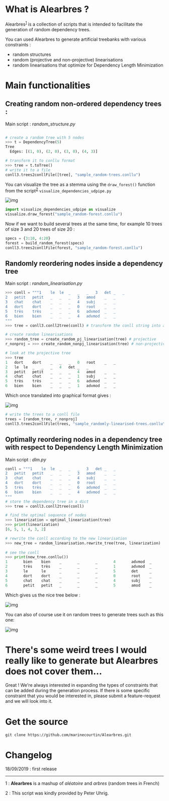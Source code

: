 # What is Alearbres ?

Alearbres<sup>[1](#myfootnote1)</sup> is a collection of scripts that is intended to facilitate the generation of random dependency trees.

You can used Alearbres to generate artificial treebanks with various constraints :
+ random structures
+ random (projective and non-projective) linearisations
+ random linearisations that optimize for Dependency Length Minimization


# Main functionalities



## Creating random non-ordered dependency trees :

Main script : *random_structure.py*

```python

# create a random tree with 5 nodes
>>> t = DependencyTree(5)
Tree
  Edges: [(1, 0), (2, 0), (3, 0), (4, 3)]
```


```python
# transform it to conllu format
>>> tree = t.toTree()
# write it to a file
conll3.trees2conllFile([tree], "sample_random-trees.conllu")
```


You can visualize the tree as a stemma using the `draw_forest()` function from the script<sup>[2](#myfootnote2)</sup> `visualize_dependencies_udpipe.py`

![img](./docs/_static/stemma-random-tree.png)


```python
import visualize_dependencies_udpipe as visualize
visualize.draw_forest("sample_random-forest.conllu") 
```


Now if we want to build several trees at the same time, for example 10 trees of size 3 and 20 trees of size 20 :

```python
specs = {3:10, 4:20}
forest = build_random_forest(specs)
conll3.trees2conllFile(forest, "sample_random-forest.conllu")
```



## Randomly reordering nodes inside a dependency tree

Main script : *random_linearisation.py*


```python
>>> conll = """1	le	le	_	_	_	3	det	_	_
2	petit	petit	_	_	_	3	amod	_	_
3	chat	chat	_	_	_	4	subj	_	_
4	dort	dort	_	_	_	0	root	_	_
5	très	très	_	_	_	6	advmod	_	_
6	bien	bien	_	_	_	4	advmod	_	_
"""
>>> tree = conll3.conll2tree(conll) # transform the conll string into a tree format

# create random linearisations
>>> random_tree = create_random_pj_linearisation(tree) # projective
r_nonproj = >>> create_random_nonpj_linearisation(tree) # non-projective

# look at the projective tree
>>> tree
1	dort	dort	_	_	_	0	root	_	_
2	le	le	_	_	_	4	det	_	_
3	petit	petit	_	_	_	4	amod	_	_
4	chat	chat	_	_	_	1	subj	_	_
5	très	très	_	_	_	6	advmod	_	_
6	bien	bien	_	_	_	1	advmod	_	_
```

Which once translated into graphical format gives :

![img](./docs/_static/rand-proj-ln.png)

```python
# write the trees to a conll file
trees = [random_tree, r_nonproj]
conll3.trees2conllFile(trees, "sample_randomly-linearised-trees.conllu") 
```


## Optimally reordering nodes in a dependency tree with respect to Dependency Length Minimization

Main script : *dlm.py*


```python
conll = """1	le	le	_	_	_	3	det	_	_
2	petit	petit	_	_	_	3	amod	_	_
3	chat	chat	_	_	_	4	subj	_	_
4	dort	dort	_	_	_	0	root	_	_
5	très	très	_	_	_	6	advmod	_	_
6	bien	bien	_	_	_	4	advmod	_	_
"""
# store the dependency tree in a dict
>>> tree = conll3.conll2tree(conll)

# find the optimal sequence of nodes
>>> linearization = optimal_linearization(tree)
>>> print(linearization)
[6, 5, 1, 4, 3, 2]

# rewrite the conll according to the new linearisation
>>> new_tree = random_linearisation.rewrite_tree(tree, linearization)
	
# see the conll
>>> print(new_tree.conllu())
1       bien    bien    _       _       _       4       advmod  _       _
2       très    très    _       _       _       1       advmod  _       _
3       le      le      _       _       _       5       det     _       _
4       dort    dort    _       _       _       0       root    _       _
5       chat    chat    _       _       _       4       subj    _       _
6       petit   petit   _       _       _       5       amod    _       _
```

Which gives us the nice tree below :

![img](./docs/_static/opti-tree.png)

You can also of course use it on random trees to generate trees such as this one:

![img](./docs/_static/opti-tree2.png)



# There's some weird trees I would really like to generate but Alearbres does not cover them...

Great ! We're always interested in expanding the types of constraints that can be added during the generation process. If there is some specific constraint that you would be interested in, please submit a feature-request and we will look into it.

# Get the source


```
git clone https://github.com/marinecourtin/Alearbres.git
```

# Changelog

18/09/2019 : first release



_______________

<a name="myfootnote1">1</a> : **Alearbres** is a mashup of *aléatoire* and *arbres* (random trees in French)

<a name="myfootnote2">2</a> : This script was kindly provided by Peter Uhrig.